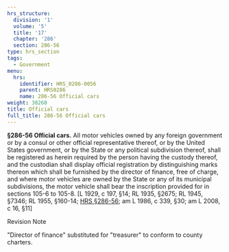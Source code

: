 ```yaml
---
hrs_structure:
  division: '1'
  volume: '5'
  title: '17'
  chapter: '286'
  section: 286-56
type: hrs_section
tags:
  - Government
menu:
  hrs:
    identifier: HRS_0286-0056
    parent: HRS0286
    name: 286-56 Official cars
weight: 38260
title: Official cars
full_title: 286-56 Official cars
---
```

**§286-56 Official cars.** All motor vehicles owned by any foreign government or by a consul or other official representative thereof, or by the United States government, or by the State or any political subdivision thereof, shall be registered as herein required by the person having the custody thereof, and the custodian shall display official registration by distinguishing marks thereon which shall be furnished by the director of finance, free of charge, and where motor vehicles are owned by the State or any of its municipal subdivisions, the motor vehicle shall bear the inscription provided for in sections 105-6 to 105-8\. [L 1929, c 197, §14; RL 1935, §2675; RL 1945, §7346; RL 1955, §160-14; [HRS §286-56](/title-17/chapter-286/section-286-56/); am L 1986, c 339, §30; am L 2008, c 16, §11]

Revision Note

"Director of finance" substituted for "treasurer" to conform to county charters.